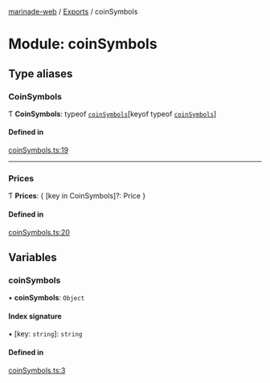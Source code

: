 [marinade-web](../README.md) / [Exports](../modules.md) / coinSymbols

# Module: coinSymbols

## Type aliases

### CoinSymbols

Ƭ **CoinSymbols**: typeof [`coinSymbols`](coinSymbols.md#coinsymbols)[keyof typeof [`coinSymbols`](coinSymbols.md#coinsymbols)]

#### Defined in

[coinSymbols.ts:19](https://github.com/marinade-finance/marinade-web/blob/e32749b/src/services/domain/coinSymbols.ts#L19)

___

### Prices

Ƭ **Prices**: { [key in CoinSymbols]?: Price }

#### Defined in

[coinSymbols.ts:20](https://github.com/marinade-finance/marinade-web/blob/e32749b/src/services/domain/coinSymbols.ts#L20)

## Variables

### coinSymbols

• **coinSymbols**: `Object`

#### Index signature

▪ [key: `string`]: `string`

#### Defined in

[coinSymbols.ts:3](https://github.com/marinade-finance/marinade-web/blob/e32749b/src/services/domain/coinSymbols.ts#L3)
